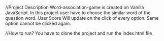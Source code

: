 //Project Description
Word-association-game is created on Vanilla JavaScript.
In this project user have to choose the similar word of the question word.
User Score Will update on the click of every option.
Same option cannot be clicked again.

//How to run?
You have to clone the project and run the index.html file
